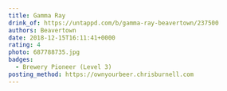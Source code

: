 ```yaml
---
title: Gamma Ray
drink_of: https://untappd.com/b/gamma-ray-beavertown/237500
authors: Beavertown
date: 2018-12-15T16:11:41+0000
rating: 4
photo: 687788735.jpg
badges:
  - Brewery Pioneer (Level 3)
posting_method: https://ownyourbeer.chrisburnell.com
---
```

